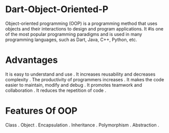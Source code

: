 # Dart-Object-Oriented-P

Object-oriented programming (OOP) is a programming method that uses objects and their interactions to design and program applications. It #is one of the most popular programming paradigms and is used in many programming languages, such as Dart, Java, C++, Python, etc.

# Advantages
 It is easy to understand and use . 
 It increases reusability and decreases complexity .
 The productivity of programmers increases .
 It makes the code easier to maintain, modify and debug .
 It promotes teamwork and collaboration .
 It reduces the repetition of code .

# Features Of OOP
 Class .
 Object .
 Encapsulation .
 Inheritance .
 Polymorphism .
 Abstraction .
